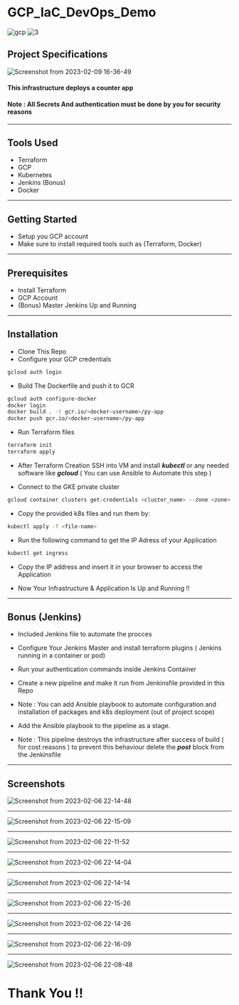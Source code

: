 # GCP_IaC_DevOps_Demo

 ![gcp](https://user-images.githubusercontent.com/103090890/217839906-7df20dbc-73b1-46f1-88cf-b656036c9e80.png)
![3](https://user-images.githubusercontent.com/103090890/218168065-77f65452-a56d-49b4-bf2a-f4cc81cc4391.png)

## Project Specifications 
![Screenshot from 2023-02-09 16-36-49](https://user-images.githubusercontent.com/103090890/217843113-dfda4ec4-7907-4f64-9716-27296ea589fa.png)

#### This infrastructure deploys a counter app  
#### Note : All Secrets And authentication must be done by you for security reasons 

-----------------------------

## Tools Used
- Terraform
- GCP 
- Kubernetes
- Jenkins (Bonus)
- Docker

------------------------------------

## Getting Started

- Setup you GCP account
- Make sure to install required tools such as (Terraform, Docker)

---------------

## Prerequisites 

- Install Terraform
- GCP Account
- (Bonus) Master Jenkins Up and Running

---------------------

## Installation 

- Clone This Repo
- Configure your GCP credentials 
``` bash
gcloud auth login
```
- Build The Dockerfile and push it to GCR 
``` bash
gcloud auth configure-docker
docker login
docker build . -t gcr.io/<docker-username>/py-app
docker push gcr.io/<docker-username>/py-app 
```
- Run Terraform files
```bash
terraform init
terraform apply
```

- After Terraform Creation SSH into VM and install ***kubectl*** or any needed software like ***gcloud*** ( You can use Ansible to Automate this step )

- Connect to the GKE private cluster 
``` bash
gcloud container clusters get-credentials <cluster_name> --zone <zone> --project <project_id>
```
- Copy the provided k8s files and run them by:
```bash
kubectl apply -f <file-name>
```

- Run the following command to get the IP Adress of your Application
``` bash
kubectl get ingress 
```
- Copy the IP address and insert it in your browser to access the Application 

- Now Your Infrastructure & Application Is Up and Running !!


------------------------------------

## Bonus (Jenkins)

- Included Jenkins file to automate the procces 

- Configure Your Jenkins Master and install terraform plugins ( Jenkins running in a container or pod)
 
- Run your authentication commands inside Jenkins Container

- Create a new pipeline and make it run from Jenkinsfile provided in this Repo

- Note : You can add Ansible playbook to automate configuration and installation of packages and k8s deployment (out of project scope)

- Add the Ansible playbook to the pipeline as a stage.

- Note : This pipeline destroys the infrastructure after success of build ( for cost reasons ) to prevent this behaviour delete the ***post*** block from the Jenkinsfile

---------------------------------


## Screenshots 

![Screenshot from 2023-02-06 22-14-48](https://user-images.githubusercontent.com/103090890/217849654-8b1659f8-b629-4eeb-8c38-5a26b222c417.png)

-----------------

![Screenshot from 2023-02-06 22-15-09](https://user-images.githubusercontent.com/103090890/217849691-c00ff265-bc9b-45ee-b021-2805b5309e40.png)

--------------


![Screenshot from 2023-02-06 22-11-52](https://user-images.githubusercontent.com/103090890/217849559-8c6531e9-f267-4d65-a881-475ebc9196aa.png)

------------


![Screenshot from 2023-02-06 22-14-04](https://user-images.githubusercontent.com/103090890/217849569-e6277823-6f05-4ad8-832f-ee7d06716019.png)


--------------




![Screenshot from 2023-02-06 22-14-14](https://user-images.githubusercontent.com/103090890/217849618-b39c3b17-934c-4aab-a0a1-3be9f006316c.png)


---------------


![Screenshot from 2023-02-06 22-15-26](https://user-images.githubusercontent.com/103090890/217849750-255ff5ac-95c5-45b0-a863-9f66de0f394e.png)

---------------

![Screenshot from 2023-02-06 22-14-26](https://user-images.githubusercontent.com/103090890/217849628-7ed0b2ee-2577-4f0e-bca1-640296b215c6.png)

------------------------

![Screenshot from 2023-02-06 22-16-09](https://user-images.githubusercontent.com/103090890/217849785-e9775e0e-5945-4cf5-8eb7-3f7063f81882.png)

------------------------

![Screenshot from 2023-02-06 22-08-48](https://user-images.githubusercontent.com/103090890/217849904-e50af9f7-5733-4d3d-9120-d070bc9c5eb1.png)





# Thank You !!





